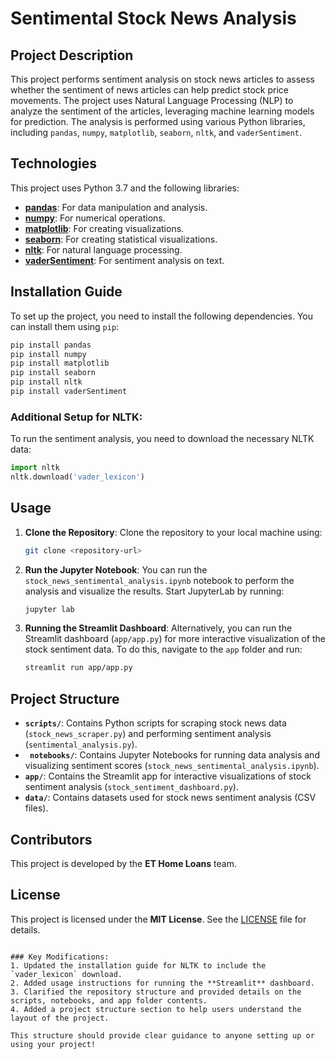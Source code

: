 # Sentimental Stock News Analysis

## Project Description
This project performs sentiment analysis on stock news articles to assess whether the sentiment of news articles can help predict stock price movements. The project uses Natural Language Processing (NLP) to analyze the sentiment of the articles, leveraging machine learning models for prediction. The analysis is performed using various Python libraries, including `pandas`, `numpy`, `matplotlib`, `seaborn`, `nltk`, and `vaderSentiment`.

## Technologies
This project uses Python 3.7 and the following libraries:

- **[pandas](https://pandas.pydata.org/docs)**: For data manipulation and analysis.
- **[numpy](https://numpy.org)**: For numerical operations.
- **[matplotlib](https://matplotlib.org)**: For creating visualizations.
- **[seaborn](https://seaborn.pydata.org)**: For creating statistical visualizations.
- **[nltk](https://www.nltk.org)**: For natural language processing.
- **[vaderSentiment](https://github.com/cjhutto/vaderSentiment)**: For sentiment analysis on text.

## Installation Guide
To set up the project, you need to install the following dependencies. You can install them using `pip`:
```bash
pip install pandas
pip install numpy
pip install matplotlib
pip install seaborn
pip install nltk
pip install vaderSentiment
```

### Additional Setup for NLTK:
To run the sentiment analysis, you need to download the necessary NLTK data:
```python
import nltk
nltk.download('vader_lexicon')
```

## Usage
1. **Clone the Repository**:
   Clone the repository to your local machine using:
   ```bash
   git clone <repository-url>
   ```

2. **Run the Jupyter Notebook**:
   You can run the `stock_news_sentimental_analysis.ipynb` notebook to perform the analysis and visualize the results. Start JupyterLab by running:
   ```bash
   jupyter lab
   ```

3. **Running the Streamlit Dashboard**:
   Alternatively, you can run the Streamlit dashboard (`app/app.py`) for more interactive visualization of the stock sentiment data. To do this, navigate to the `app` folder and run:
   ```bash
   streamlit run app/app.py
   ```

## Project Structure

- **`scripts/`**: Contains Python scripts for scraping stock news data (`stock_news_scraper.py`) and performing sentiment analysis (`sentimental_analysis.py`).
- **` notebooks/`**: Contains Jupyter Notebooks for running data analysis and visualizing sentiment scores (`stock_news_sentimental_analysis.ipynb`).
- **`app/`**: Contains the Streamlit app for interactive visualizations of stock sentiment analysis (`stock_sentiment_dashboard.py`).
- **`data/`**: Contains datasets used for stock news sentiment analysis (CSV files).

## Contributors
This project is developed by the **ET Home Loans** team.

## License
This project is licensed under the **MIT License**. See the [LICENSE](LICENSE) file for details.
```

### Key Modifications:
1. Updated the installation guide for NLTK to include the `vader_lexicon` download.
2. Added usage instructions for running the **Streamlit** dashboard.
3. Clarified the repository structure and provided details on the scripts, notebooks, and app folder contents.
4. Added a project structure section to help users understand the layout of the project. 

This structure should provide clear guidance to anyone setting up or using your project!
